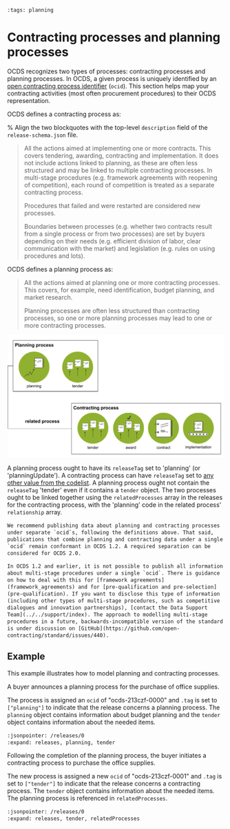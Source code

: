```{workedexample} Contracting processes and planning processes
:tags: planning
```

# Contracting processes and planning processes

OCDS recognizes two types of processes: contracting processes and planning processes. In OCDS, a given process is uniquely identified by an [open contracting process identifier](../../schema/identifiers.md#open-contracting-process-identifier-ocid) (`ocid`). This section helps map your contracting activities (most often procurement procedures) to their OCDS representation.

OCDS defines a contracting process as:

% Align the two blockquotes with the top-level `description` field of the `release-schema.json` file.

> All the actions aimed at implementing one or more contracts. This covers tendering, awarding, contracting and implementation. It does not include actions linked to planning, as these are often less structured and may be linked to multiple contracting processes. In multi-stage procedures (e.g. framework agreements with reopening of competition), each round of competition is treated as a separate contracting process.
>
> Procedures that failed and were restarted are considered new processes.
>
> Boundaries between processes (e.g. whether two contracts result from a single process or from two processes) are set by buyers depending on their needs (e.g. efficient division of labor, clear communication with the market) and legislation (e.g. rules on using procedures and lots).

OCDS defines a planning process as: 

> All the actions aimed at planning one or more contracting processes. This covers, for example, need identification, budget planning, and market research.
>
> Planning processes are often less structured than contracting processes, so one or more planning processes may lead to one or more contracting processes.

![Contracting Process](../../_static/png/contracting_process.png)

A planning process ought to have its `releaseTag` set to 'planning' (or 'planningUpdate'). A contracting process can have `releaseTag` set to [any other value from the codelist](../../schema/codelists.md#release-tag). A planning process ought not contain the `releaseTag` 'tender' even if it contains a `tender` object. The two processes ought to be linked together using the `relatedProcesses` array in the releases for the contracting process, with the 'planning' code in the related process' `relationship` array.

```{note}
We recommend publishing data about planning and contracting processes under separate `ocid`s, following the definitions above. That said, publications that combine planning and contracting data under a single `ocid` remain conformant in OCDS 1.2. A required separation can be considered for OCDS 2.0.
```

```{note}
In OCDS 1.2 and earlier, it is not possible to publish all information about multi-stage procedures under a single `ocid`. There is guidance on how to deal with this for [framework agreements](framework_agreements) and for [pre-qualification and pre-selection](pre-qualification). If you want to disclose this type of information (including other types of multi-stage procedures, such as competitive dialogues and innovation partnerships), [contact the Data Support Team](../../support/index). The approach to modelling multi-stage procedures in a future, backwards-incompatible version of the standard is under discussion on [GitHub](https://github.com/open-contracting/standard/issues/440).
```

## Example

This example illustrates how to model planning and contracting processes.

A buyer announces a planning process for the purchase of office supplies.

The process is assigned an `ocid` of "ocds-213czf-0000" and `.tag` is set to `["planning"]` to indicate that the release concerns a planning process. The `planning` object contains information about budget planning and the `tender` object contains information about the needed items.

```{jsoninclude} ../../examples/contracting_planning_processes/planning.json
:jsonpointer: /releases/0
:expand: releases, planning, tender
```

Following the completion of the planning process, the buyer initiates a contracting process to purchase the office supplies.

The new process is assigned a new `ocid` of "ocds-213czf-0001" and `.tag` is set to `["tender"]` to indicate that the release concerns a contracting process. The `tender` object contains information about the needed items. The planning process is referenced in `relatedProcesses`.

```{jsoninclude} ../../examples/contracting_planning_processes/contracting.json
:jsonpointer: /releases/0
:expand: releases, tender, relatedProcesses
```
